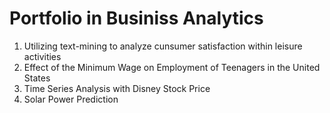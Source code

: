 # Portfolio in Businiss Analytics

1. Utilizing text-mining to analyze cunsumer satisfaction within leisure activities
2. Effect of the Minimum Wage on Employment of Teenagers in the United States
3. Time Series Analysis with Disney Stock Price
4. Solar Power Prediction